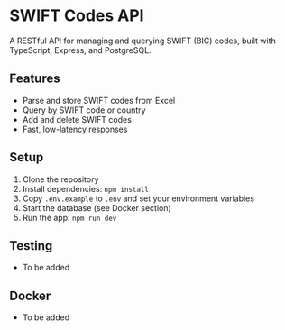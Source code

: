 # SWIFT Codes API

A RESTful API for managing and querying SWIFT (BIC) codes, built with TypeScript, Express, and PostgreSQL.

## Features
- Parse and store SWIFT codes from Excel
- Query by SWIFT code or country
- Add and delete SWIFT codes
- Fast, low-latency responses

## Setup

1. Clone the repository
2. Install dependencies: `npm install`
3. Copy `.env.example` to `.env` and set your environment variables
4. Start the database (see Docker section)
5. Run the app: `npm run dev`

## Testing

- To be added

## Docker

- To be added 